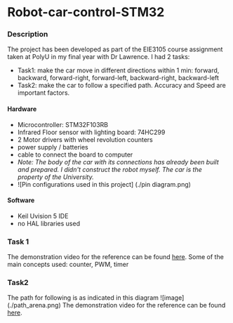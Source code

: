 # Robot-car-control-STM32

### Description
The project has been developed as part of the EIE3105 course assignment taken at PolyU in my final year with Dr Lawrence.
I had 2 tasks: 
- Task1: make the car move in different directions within 1 min: forward, backward, forward-right, forward-left, backward-right, backward-left
- Task2: make the car to follow a specified path. Accuracy and Speed are important factors. 

#### Hardware 
- Microcontroller: STM32F103RB 
- Infrared Floor sensor with lighting board: 74HC299
- 2 Motor drivers with wheel revolution counters 
- power supply / batteries 
- cable to connect the board to computer
- *Note: The body of the car with its connections has already been built and prepared. I didn't construct the robot myself. The car is the property of the University.*
- ![Pin configurations used in this project] (./pin diagram.png)

#### Software
- Keil Uvision 5 IDE 
- no HAL libraries used 

### Task 1
The demonstration video for the reference can be found [here](https://youtu.be/Gmcn4qOGeh0).
Some of the main concepts used: counter, PWM, timer

### Task2
The path for following is as indicated in this diagram 
![image] (./path_arena.png)
The demonstration video for the reference can be found [here](https://youtu.be/g4ZNgE-4EPs).
